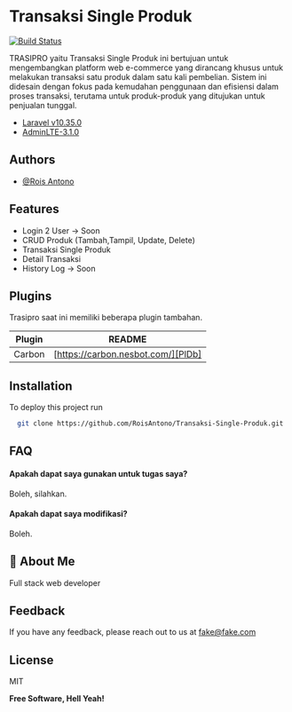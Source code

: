 # Transaksi Single Produk

[![Build Status](https://travis-ci.org/joemccann/dillinger.svg?branch=master)]()

TRASIPRO yaitu Transaksi Single Produk ini bertujuan untuk mengembangkan platform web e-commerce yang dirancang khusus untuk melakukan transaksi satu produk dalam satu kali pembelian. Sistem ini didesain dengan fokus pada kemudahan penggunaan dan efisiensi dalam proses transaksi, terutama untuk produk-produk yang ditujukan untuk penjualan tunggal.

- [Laravel v10.35.0](https://laravel.com/)
- [AdminLTE-3.1.0](https://adminlte.io/)
## Authors

- [@Rois Antono](https://www.github.com/RoisAntono)
## Features

- Login 2 User -> Soon
- CRUD Produk (Tambah,Tampil, Update, Delete)
- Transaksi Single Produk
- Detail Transaksi
- History Log -> Soon

## Plugins

Trasipro saat ini memiliki beberapa plugin tambahan.

| Plugin | README |
| ------ | ------ |
| Carbon | [https://carbon.nesbot.com/][PlDb] |

## Installation

To deploy this project run

```bash
  git clone https://github.com/RoisAntono/Transaksi-Single-Produk.git
```

## FAQ

#### Apakah dapat saya gunakan untuk tugas saya?

Boleh, silahkan.

#### Apakah dapat saya modifikasi?

Boleh.

## 🚀 About Me
Full stack web developer

## Feedback

If you have any feedback, please reach out to us at fake@fake.com

## License

MIT

**Free Software, Hell Yeah!**

[//]: # (These are reference links used in the body of this note and get stripped out when the markdown processor does its job. There is no need to format nicely because it shouldn't be seen. Thanks SO - http://stackoverflow.com/questions/4823468/store-comments-in-markdown-syntax)

   [dill]: <https://github.com/joemccann/dillinger>
   [git-repo-url]: <https://github.com/joemccann/dillinger.git>
   [john gruber]: <http://daringfireball.net>
   [df1]: <http://daringfireball.net/projects/markdown/>
   [markdown-it]: <https://github.com/markdown-it/markdown-it>
   [Ace Editor]: <http://ace.ajax.org>
   [node.js]: <http://nodejs.org>
   [Twitter Bootstrap]: <http://twitter.github.com/bootstrap/>
   [jQuery]: <http://jquery.com>
   [@tjholowaychuk]: <http://twitter.com/tjholowaychuk>
   [express]: <http://expressjs.com>
   [AngularJS]: <http://angularjs.org>
   [Gulp]: <http://gulpjs.com>

   [PlDb]: <https://github.com/joemccann/dillinger/tree/master/plugins/dropbox/README.md>
   [PlGh]: <https://github.com/joemccann/dillinger/tree/master/plugins/github/README.md>
   [PlGd]: <https://github.com/joemccann/dillinger/tree/master/plugins/googledrive/README.md>
   [PlOd]: <https://github.com/joemccann/dillinger/tree/master/plugins/onedrive/README.md>
   [PlMe]: <https://github.com/joemccann/dillinger/tree/master/plugins/medium/README.md>
   [PlGa]: <https://github.com/RahulHP/dillinger/blob/master/plugins/googleanalytics/README.md>
